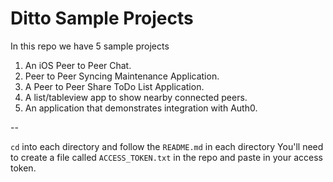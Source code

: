 # Ditto Sample Projects

In this repo we have 5 sample projects

1. An iOS Peer to Peer Chat.
2. Peer to Peer Syncing Maintenance Application.
3. A Peer to Peer Share ToDo List Application.
4. A list/tableview app to show nearby connected peers. 
5. An application that demonstrates integration with Auth0.

--

`cd` into each directory and follow the `README.md` in each directory
You'll need to create a file called `ACCESS_TOKEN.txt` in the repo and paste in your access token. 

